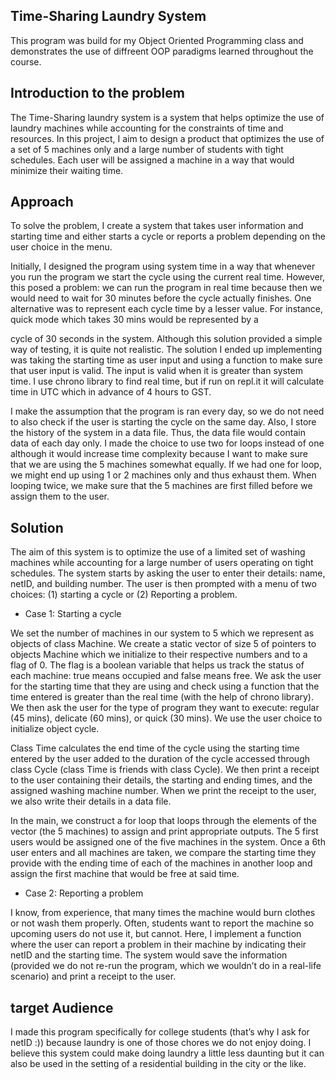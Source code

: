 ## Time-Sharing Laundry System

This program was build for my Object Oriented Programming class and demonstrates the use of diffreent OOP paradigms learned throughout the course. 

## Introduction to the problem 

The Time-Sharing laundry system is a system that helps optimize the use of laundry machines while accounting for the constraints of time and resources. In this project, I aim to design a product that optimizes the use of a set of 5 machines only and a large number of students with tight schedules. Each user will be assigned a machine in a way that would minimize their waiting time.

## Approach 

To solve the problem, I create a system that takes user information and starting time and either starts a cycle or reports a problem depending on the user choice in the menu.

Initially, I designed the program using system time in a way that whenever you run the program we start the cycle using the current real time. However, this posed a problem: we can run the program in real time because then we would need to wait for 30 minutes before the cycle actually finishes. One alternative was to represent each cycle time by a lesser value. For instance, quick mode which takes 30 mins would be represented by a
   
cycle of 30 seconds in the system. Although this solution provided a simple way of testing, it is quite not realistic.
The solution I ended up implementing was taking the starting time as user input and using a function to make sure that user input is valid. The input is valid when it is greater than system time. I use chrono library to find real time, but if run on repl.it it will calculate time in UTC which in advance of 4 hours to GST.

I make the assumption that the program is ran every day, so we do not need to also check if the user is starting the cycle on the same day. Also, I store the history of the system in a data file. Thus, the data file would contain data of each day only.
I made the choice to use two for loops instead of one although it would increase time complexity because I want to make sure that we are using the 5 machines somewhat equally. If we had one for loop, we might end up using 1 or 2 machines only and thus exhaust them. When looping twice, we make sure that the 5 machines are first filled before we assign them to the user.

## Solution 

The aim of this system is to optimize the use of a limited set of washing machines while accounting for a large number of users operating on tight schedules.
The system starts by asking the user to enter their details: name, netID, and building number. The user is then prompted with a menu of two choices: (1) starting a cycle or (2) Reporting a problem.
- Case 1: Starting a cycle

We set the number of machines in our system to 5 which we represent as objects of class Machine. We create a static vector of size 5 of pointers to objects Machine which we initialize to their respective numbers and to a flag of 0. The flag is a boolean variable that helps us track the status of each machine: true means occupied and false means free.
We ask the user for the starting time that they are using and check using a function that the time entered is greater than the real time (with the help of chrono library). We then ask the user for the type of program they want to execute: regular (45 mins), delicate (60 mins), or quick (30 mins). We use the user choice to initialize object cycle.

Class Time calculates the end time of the cycle using the starting time entered by the user added to the duration of the   cycle accessed through class Cycle (class Time is friends with class Cycle). We then print a receipt to the user containing their details, the starting and ending times, and the assigned washing machine number. When we print the receipt to the user, we also write their details in a data file. 

In the main, we construct a for loop that loops through the elements of the vector (the 5 machines) to assign and print appropriate outputs. The 5 first users would be assigned one of the five machines in the system. Once a 6th user enters and all machines are taken, we compare the starting time they provide with the ending time of each of the machines in another loop and assign the first machine that would be free at said time.

- Case 2: Reporting a problem

I know, from experience, that many times the machine would burn clothes or not wash them properly. Often, students want to report the machine so upcoming users do not use it, but cannot. Here, I implement a function where the user can report a problem in their machine by indicating their netID and the starting time.
The system would save the information (provided we do not re-run the program, which we wouldn’t do in a real-life scenario) and print a receipt to the user.

## target Audience 

I made this program specifically for college students (that’s why I ask for netID :)) because laundry is one of those chores we do not enjoy doing. I believe this system could make doing laundry a little less daunting but it can also be used in the setting of a residential building in the city or the like.
